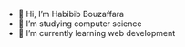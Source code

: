 - 👋 Hi, I’m Habibib Bouzaffara
- 👀 I’m studying computer science
- 🌱 I’m currently learning web development
